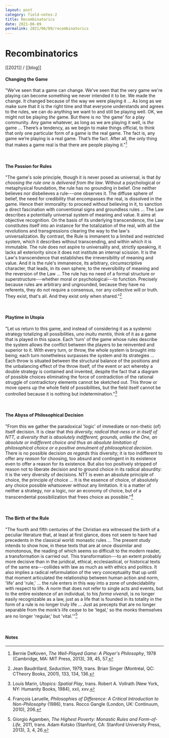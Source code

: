 ```yaml
---
layout: post
category: field-notes-2
title: Recombinatorics
date: 2021-06-09
permalink: 2021/06/09/recombinatorics
---
```


# Recombinatorics

[[2021]] / [[blog]]

#### Changing the Game

"We've seen that a game can change. We've seen that the very game we're playing can become something we never intended it to be. We made the change. It changed because of the way we were playing it ... As long as we make sure that it is the right time and that everyone understands and agrees to the rules, we can do anything we want to and still be playing well. OK, we might not be playing *the* game. But there is no 'the game' for a play community. Any game whatever, as long as we are playing it well, is *the* game ... There’s a tendency, as we begin to make things official, to think that only one particular form of a game is the real game. The fact is, any game we’re playing is a real game. That’s the fact. After all, the only thing that makes a game real is that there are people playing it."[^1]

<br>

#### The Passion for Rules

"The game's sole principle, though it is never posed as universal, is that *by choosing the rule one is delivered from the law*. Without a psychological or metaphysical foundation, the rule has no grounding in belief. One neither believes nor disbelieves a rule---one observes it. The diffuse sphere of belief, the need for credibility that encompasses the real, is dissolved in the game. Hence their immorality: to proceed without believing in it, to sanction a direct fascination with conventional signs and groundless rules ... The Law describes a potentially universal system of meaning and value. It aims at objective recognition. On the basis of its underlying transcendence, the Law constitutes itself into an instance for the totalization of the real, with all the revolutions and transgressions clearing the way to the law's universalization. By contrast, the Rule is immanent to a limited and restricted system, which it describes without transcending, and within which it is immutable. The rule does not aspire to universality and, strictly speaking, it lacks all exteriority since it does not institute an internal scission. It is the Law's transcendence that establishes the irreversibility of meaning and value. And it is the rule's immanence, its arbitrary, circumscriptive character, that leads, in its own sphere, to the reversibility of meaning and the reversion of the Law ... The rule has no need of a formal structure or superstructure---whether moral or psychological---to function. Precisely because rules are arbitrary and ungrounded, because they have no referents, they do not require a consensus, nor any collective will or truth. They exist, that's all. And they exist only when shared."[^2]

<br>

#### Playtime in Utopia

"Let us return to this game, and instead of considering it as a systemic strategy totalizing all possibilities, *uno inuitu mentis*, think of it as a game that is played in this space. Each 'turn' of the game whose rules describe the system allows the conflict between the players to be reinvented and superior to it. With every turn, or throw, the whole system is brought into being; each turn nonetheless surpasses the system and its strategies ... Each throw is situated between the structural balance of the positions and the unbalancing effect of the throw itself, of the event or act whereby a double strategy is contained and invented, despite the fact that a diagram of possible choices eliminating the force of contradiction of the rational struggle of contradictory elements cannot be sketched out. This throw or move opens up the whole field of possibilities, but the field itself cannot be controlled because it is nothing but indetermination."[^3]

<br>

#### The Abyss of Philosophical Decision

"From this we gather the paradoxical 'logic' of immediate or non-thetic (of) itself decision. It is clear that *this diversity, radical that-ness or in itself of NTT, a diversity that is absolutely indifferent, grounds, unlike the One, an absolute or indifferent choice and thus an absolute limitation of philosophical choice or a positive annulment of philosophical decision*. There is no possible decision *as regards* this diversity; it is too indifferent to offer any *reason* for choosing, too absurd and contingent in its existence even to offer a reason for its existence. But also too positively stripped of reason not to liberate decision and to ground choice in its radical absurdity: it is the very diversity of decisions. NTT is even an absolute principle of choice, the principle *of* choice ... It is the essence of choice, of absolutely any choice possible whatsoever without any limitation. It is a matter of neither a strategy, nor a logic, nor an economy of choice, but of a transcendental possibilization that frees choice as possible."[^4]

<br>

#### The Birth of the Rule

"The fourth and fifth centuries of the Christian era witnessed the birth of a peculiar literature that, at least at first glance, does not seem to have had precedents in the classical world: monastic rules ... The present study intends to show how, in these texts that are at once dissimilar and monotonous, the reading of which seems so difficult to the modern reader, a transformation is carried out. This transformation---to an extent probably more decisive than in the juridical, ethical, ecclesiastical, or historical texts of the same era---collides with law as much as with ethics and politics. It also implies a radical reformulation of the very conceptuality that up until that moment articulated the relationship between human action and norm, 'life' and 'rule,' ... the rule enters in this way into a zone of undecidability with respect to life. A norm that does not refer to single acts and events, but to the entire existence of an individual, to his *forma vivendi*, is no longer easily recognizable as a law, just as a life that is founded in its totality in the form of a rule is no longer truly life ... Just as precepts that are no longer separable from the monk’s life cease to be 'legal,' so the monks themselves are no longer 'regular,' but 'vital.'"[^5]

<br>

#### Notes

[^1]: Bernie DeKoven, *The Well-Played Game: A Player's Philosophy*, 1978 (Cambridge, MA: MIT Press, 2013), 39, 45, 57.
[^2]: Jean Baudrillard, *Seduction*, 1979, trans. Brian Singer (Montréal, QC: CTheory Books, 2001), 133, 134, 136.
[^3]: Louis Marin, *Utopics: Spatial Play*, trans. Robert A. Vollrath (New York, NY: Humanity Books, 1984), xxii, xxv.
[^4]: François Laruelle, *Philosophies of Difference: A Critical Introduction to Non-Philosophy* (1986), trans. Rocco Gangle (London, UK: Continuum, 2010), 206.
[^5]: Giorgio Agamben, *The Highest Poverty: Monastic Rules and Form-of-Life*, 2011, trans. Adam Kotsko (Stanford, CA: Stanford University Press, 2013), 3, 4, 26.
